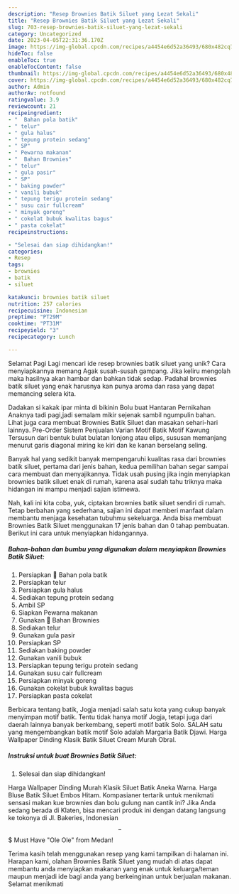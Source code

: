 ```yaml
---
description: "Resep Brownies Batik Siluet yang Lezat Sekali"
title: "Resep Brownies Batik Siluet yang Lezat Sekali"
slug: 703-resep-brownies-batik-siluet-yang-lezat-sekali
category: Uncategorized
date: 2023-04-05T22:31:36.170Z
image: https://img-global.cpcdn.com/recipes/a4454e6d52a36493/680x482cq70/brownies-batik-siluet-foto-resep-utama.jpg
hideToc: false
enableToc: true
enableTocContent: false
thumbnail: https://img-global.cpcdn.com/recipes/a4454e6d52a36493/680x482cq70/brownies-batik-siluet-foto-resep-utama.jpg
cover: https://img-global.cpcdn.com/recipes/a4454e6d52a36493/680x482cq70/brownies-batik-siluet-foto-resep-utama.jpg
author: Admin
authorAv: notfound
ratingvalue: 3.9
reviewcount: 21
recipeingredient:
- "  Bahan pola batik"
- " telur"
- " gula halus"
- " tepung protein sedang"
- " SP"
- " Pewarna makanan"
- "  Bahan Brownies"
- " telur"
- " gula pasir"
- " SP"
- " baking powder"
- " vanili bubuk"
- " tepung terigu protein sedang"
- " susu cair fullcream"
- " minyak goreng"
- " cokelat bubuk kwalitas bagus"
- " pasta cokelat"
recipeinstructions:

- "Selesai dan siap dihidangkan!"
categories:
- Resep
tags:
- brownies
- batik
- siluet

katakunci: brownies batik siluet 
nutrition: 257 calories
recipecuisine: Indonesian
preptime: "PT29M"
cooktime: "PT31M"
recipeyield: "3"
recipecategory: Lunch

---
```



Selamat Pagi Lagi mencari ide resep brownies batik siluet yang unik? Cara menyiapkannya memang Agak susah-susah gampang. Jika keliru mengolah maka hasilnya akan hambar dan bahkan tidak sedap. Padahal brownies batik siluet yang enak harusnya kan punya aroma dan rasa yang dapat memancing selera kita.


Dadakan si kakak ipar minta di bikinin Bolu buat Hantaran Pernikahan Anaknya tadi pagi,jadi semalam mikir sejenak sambil ngumpulin bahan. Lihat juga cara membuat Brownies Batik Siluet dan masakan sehari-hari lainnya. Pre-Order Sistem Penjualan Varian Motif Batik Motif Kawung Tersusun dari bentuk bulat bulatan lonjong atau elips, sususan memanjang menurut garis diagonal miring ke kiri dan ke kanan berselang seling.

Banyak hal yang sedikit banyak mempengaruhi kualitas rasa dari brownies batik siluet, pertama dari jenis bahan, kedua pemilihan bahan segar sampai cara membuat dan menyajikannya. Tidak usah pusing jika ingin menyiapkan brownies batik siluet enak di rumah, karena asal sudah tahu triknya maka hidangan ini mampu menjadi sajian istimewa.


Nah, kali ini kita coba, yuk, ciptakan brownies batik siluet sendiri di rumah. Tetap berbahan yang sederhana, sajian ini dapat memberi manfaat dalam membantu menjaga kesehatan tubuhmu sekeluarga. Anda bisa membuat Brownies Batik Siluet menggunakan 17 jenis bahan dan 0 tahap pembuatan. Berikut ini cara untuk menyiapkan hidangannya.

<!--inarticleads1-->

##### Bahan-bahan dan bumbu yang digunakan dalam menyiapkan Brownies Batik Siluet:

1. Persiapkan  🌿 Bahan pola batik
1. Persiapkan  telur
1. Persiapkan  gula halus
1. Sediakan  tepung protein sedang
1. Ambil  SP
1. Siapkan  Pewarna makanan
1. Gunakan  🌿 Bahan Brownies
1. Sediakan  telur
1. Gunakan  gula pasir
1. Persiapkan  SP
1. Sediakan  baking powder
1. Gunakan  vanili bubuk
1. Persiapkan  tepung terigu protein sedang
1. Gunakan  susu cair fullcream
1. Persiapkan  minyak goreng
1. Gunakan  cokelat bubuk kwalitas bagus
1. Persiapkan  pasta cokelat


Berbicara tentang batik, Jogja menjadi salah satu kota yang cukup banyak menyimpan motif batik. Tentu tidak hanya motif Jogja, tetapi juga dari daerah lainnya banyak berkembang, seperti motif batik Solo. SALAH satu yang mengembangkan batik motif Solo adalah Margaria Batik Djawi. Harga Wallpaper Dinding Klasik Batik Siluet Cream Murah Obral. 

<!--inarticleads2-->

##### Instruksi untuk buat Brownies Batik Siluet:


1. Selesai dan siap dihidangkan!

Harga Wallpaper Dinding Murah Klasik Siluet Batik Aneka Warna. Harga Bluse Batik Siluet Embos Hitam. Kompasianer tertarik untuk menikmati sensasi makan kue brownies dan bolu gulung nan cantik ini? Jika Anda sedang berada di Klaten, bisa mencari produk ini dengan datang langsung ke tokonya di Jl. Bakeries, Indonesian $$ - $$$ Must Have &#34;Ole Ole&#34; from Medan! 

Terima kasih telah menggunakan resep yang kami tampilkan di halaman ini. Harapan kami, olahan Brownies Batik Siluet yang mudah di atas dapat membantu anda menyiapkan makanan yang enak untuk keluarga/teman maupun menjadi ide bagi anda yang berkeinginan untuk berjualan makanan. Selamat menikmati
